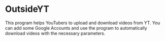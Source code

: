 # OutsideYT
This program helps YouTubers to upload and download videos from YT. 
You can add some Google Accounts and use the program to automatically download videos with the necessary parameters.
